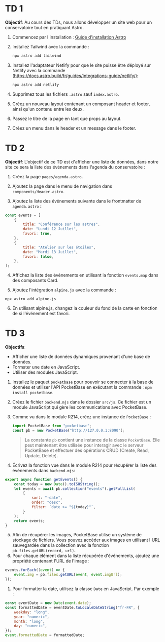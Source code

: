 # TD 1

**Objectif**: Au cours des TDs, nous allons développer un site web pour un conservatoire tout en pratiquant Astro.

1. Commencez par l'installation : [Guide d'installation Astro](https://docs.astro.build/fr/install-and-setup/)

2. Installez Tailwind avec la commande : 
    ```sh
    npx astro add tailwind
    ```

3. Installez l'adaptateur Netlify pour que le site puisse être déployé sur Netlify avec la commande (https://docs.astro.build/fr/guides/integrations-guide/netlify/):
    ```sh
    npx astro add netlify
    ```

4. Supprimez tous les fichiers `.astro` sauf `index.astro`.

5. Créez un nouveau layout contenant un composant header et footer, ainsi qu'un contenu entre les deux.

6. Passez le titre de la page en tant que props au layout.

7. Créez un menu dans le header et un message dans le footer.

# TD 2

**Objectif**: L'objectif de ce TD est d'afficher une liste de données, dans notre site ce sera la liste des événements dans l'agenda du conservatoire :

1. Créez la page `pages/agenda.astro`.

2. Ajoutez la page dans le menu de navigation dans `components/Header.astro`.

3. Ajoutez la liste des événements suivante dans le frontmatter de `agenda.astro` :
```js
const events = [
    {
        title: "Conférence sur les astres",
        date: "Lundi 12 Juillet",
        favori: true,
    },
    {
        title: "Atelier sur les étoiles",
        date: "Mardi 13 Juillet",
        favori: false,
    },
];
```

4. Affichez la liste des événements en utilisant la fonction `events.map` dans des composants Card.

5. Ajoutez l'intégration `alpine.js` avec la commande :
```
npx astro add alpine.js
```

6. En utilisant alpine.js, changez la couleur du fond de la carte en fonction de si l'événement est favori.

# TD 3

**Objectifs**:
- Afficher une liste de données dynamiques provenant d'une base de données.
- Formater une date en JavaScript.
- Utiliser des modules JavaScript.

1. Installez le paquet `pocketbase` pour pouvoir se connecter à la base de données et utiliser l'API PocketBase en exécutant la commande : `npm install pocketbase`.
2. Créez le fichier `backend.mjs` dans le dossier `src/js`. Ce fichier est un module JavaScript qui gère les communications avec PocketBase.
3. Comme vu dans le module R214, créez une instance de `PocketBase` :
    ```js
    import PocketBase from "pocketbase";
    const pb = new PocketBase("http://127.0.0.1:8090");
    ```

    > La constante `pb` contient une instance de la classe `PocketBase`. Elle peut maintenant être utilisée pour interagir avec le serveur PocketBase et effectuer des opérations CRUD (Create, Read, Update, Delete).

4. Écrivez la fonction vue dans le module R214 pour récupérer la liste des événements dans `backend.mjs`:
```js
export async function getEvents() {
    const today = new Date().toISOString();
    let events = await pb.collection("events").getFullList(
        {
            sort: "-date",
            order: "desc",
            filter: `date >= "${today}"`,
        }
    );
    return events;
}
```
5. Afin de récupérer les images, PocketBase utilise un système de stockage de fichiers. Vous pouvez accéder aux images en utilisant l'URL sauvegardée dans la collection avec la fonction `pb.files.getURL(record, url)`.
6. Pour chaque élément dans la liste récupérée d'événements, ajoutez une propriété contenant l'URL de l'image :
```js
events.forEach((event) => {
    event.img = pb.files.getURL(event, event.imgUrl);
});
```
1. Pour formatter la date, utilisez la classe `Date` en JavaScript. Par exemple :
```js
const eventDate = new Date(event.date);
const formattedDate = eventDate.toLocaleDateString("fr-FR", {
    weekday: "long",
    year: "numeric",
    month: "long",
    day: "numeric",
});
event.formattedDate = formattedDate;
```

